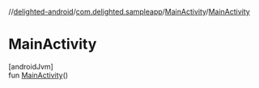 //[delighted-android](../../../index.md)/[com.delighted.sampleapp](../index.md)/[MainActivity](index.md)/[MainActivity](-main-activity.md)

# MainActivity

[androidJvm]\
fun [MainActivity](-main-activity.md)()
